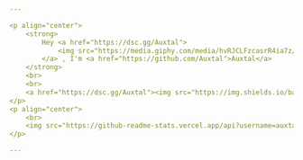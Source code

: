```yaml
---

<p align="center">
	<strong>
		Hey <a href="https://dsc.gg/Auxtal">
			<img src="https://media.giphy.com/media/hvRJCLFzcasrR4ia7z/giphy.gif" width="25" height="25">
		</a> , I'm <a href="https://github.com/Auxtal">Auxtal</a>
	</strong>
	<br>
	<br>
	<a href="https://dsc.gg/Auxtal"><img src="https://img.shields.io/badge/Discord-5865F2.svg?logo=Discord&logoColor=white"></a>
</p>
<p align="center">
	<br>
	<img src="https://github-readme-stats.vercel.app/api?username=auxtal&show_icons=true&theme=dark" alt="Auxtal's GitHub Statistics">
</p>

---
```

